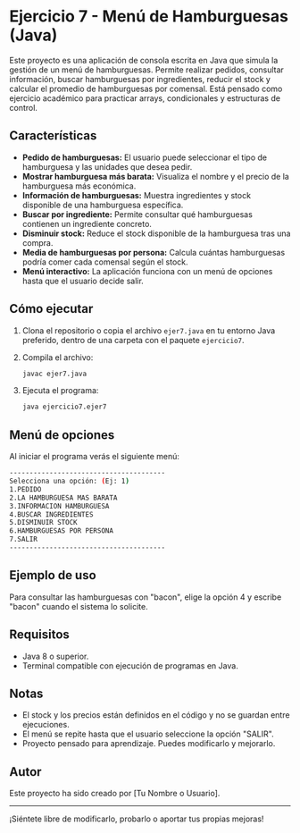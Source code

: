 # Ejercicio 7 - Menú de Hamburguesas (Java)

Este proyecto es una aplicación de consola escrita en Java que simula la gestión de un menú de hamburguesas. Permite realizar pedidos, consultar información, buscar hamburguesas por ingredientes, reducir el stock y calcular el promedio de hamburguesas por comensal. Está pensado como ejercicio académico para practicar arrays, condicionales y estructuras de control.

## Características

- **Pedido de hamburguesas:** El usuario puede seleccionar el tipo de hamburguesa y las unidades que desea pedir.
- **Mostrar hamburguesa más barata:** Visualiza el nombre y el precio de la hamburguesa más económica.
- **Información de hamburguesas:** Muestra ingredientes y stock disponible de una hamburguesa específica.
- **Buscar por ingrediente:** Permite consultar qué hamburguesas contienen un ingrediente concreto.
- **Disminuir stock:** Reduce el stock disponible de la hamburguesa tras una compra.
- **Media de hamburguesas por persona:** Calcula cuántas hamburguesas podría comer cada comensal según el stock.
- **Menú interactivo:** La aplicación funciona con un menú de opciones hasta que el usuario decide salir.

## Cómo ejecutar

1. Clona el repositorio o copia el archivo `ejer7.java` en tu entorno Java preferido, dentro de una carpeta con el paquete `ejercicio7`.
2. Compila el archivo:

    ```sh
    javac ejer7.java
    ```

3. Ejecuta el programa:

    ```sh
    java ejercicio7.ejer7
    ```

## Menú de opciones

Al iniciar el programa verás el siguiente menú:
```sh
---------------------------------------
Selecciona una opción: (Ej: 1)
1.PEDIDO
2.LA HAMBURGUESA MAS BARATA
3.INFORMACION HAMBURGUESA
4.BUSCAR INGREDIENTES
5.DISMINUIR STOCK
6.HAMBURGUESAS POR PERSONA
7.SALIR
---------------------------------------
```
## Ejemplo de uso

Para consultar las hamburguesas con "bacon", elige la opción 4 y escribe "bacon" cuando el sistema lo solicite.

## Requisitos

- Java 8 o superior.
- Terminal compatible con ejecución de programas en Java.

## Notas

- El stock y los precios están definidos en el código y no se guardan entre ejecuciones.
- El menú se repite hasta que el usuario seleccione la opción "SALIR".
- Proyecto pensado para aprendizaje. Puedes modificarlo y mejorarlo.

## Autor

Este proyecto ha sido creado por [Tu Nombre o Usuario].

---

¡Siéntete libre de modificarlo, probarlo o aportar tus propias mejoras!
